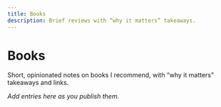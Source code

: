 ```yaml
---
title: Books
description: Brief reviews with “why it matters” takeaways.
---
```


# Books

Short, opinionated notes on books I recommend, with “why it matters” takeaways and links.

_Add entries here as you publish them._
